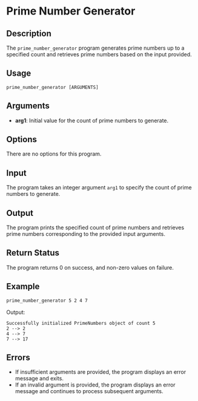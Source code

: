 # Prime Number Generator

## Description
The `prime_number_generator` program generates prime numbers up to a specified count and retrieves prime numbers based on the input provided.

## Usage
```
prime_number_generator [ARGUMENTS]
```

## Arguments
- **arg1**: Initial value for the count of prime numbers to generate.

## Options
There are no options for this program.

## Input
The program takes an integer argument `arg1` to specify the count of prime numbers to generate.

## Output
The program prints the specified count of prime numbers and retrieves prime numbers corresponding to the provided input arguments.

## Return Status
The program returns 0 on success, and non-zero values on failure.

## Example
```bash
prime_number_generator 5 2 4 7
```
Output:
```
Successfully initialized PrimeNumbers object of count 5
2 --> 2
4 --> 7
7 --> 17
```

## Errors
- If insufficient arguments are provided, the program displays an error message and exits.
- If an invalid argument is provided, the program displays an error message and continues to process subsequent arguments.